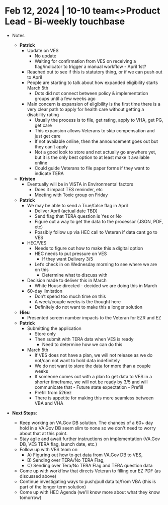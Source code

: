 # Feb 12, 2024 | 10-10 team<>Product Lead - Bi-weekly touchbase


- Notes
     - **Patrick**
          - Update on VES
               - No update
               - Waiting for confirmation from VES on receiving a flag/indicator to trigger a manual workflow - April 1st?
          - Reached out to see if this is statutory thing, or if we can push out to April
          - People are starting to talk about how expanded eligibility starts March 5th
               - Dots did not connect between policy & implementation groups until a few weeks ago
          - Main concern is expansion of eligibility is the first time there is a very clear path to apply for health care without getting a disability rating
               - Usually the process is to file, get rating, apply to VHA, get PG, get care
               - This expansion allows Veterans to skip compensation and just get care
               - If not available online, then the announcement goes out but they can’t apply
               - Not a good look to store and not actually go anywhere yet, but it is the only best option to at least make it available online
               - Could guide Veterans to file paper forms if they want to indicate TERA
     - **Kristen**
          - Eventually will be in VISTA in Environmental factors
               - Does it impact TES reminder, etc
               - Meeting with Toxic group on Friday
     - **Patrick**
          - We may be able to send a True/false flag in April
               - Deliver April (actual date TBD)
               - Send flag that TERA question is Yes or No
               - Figure out a way to get the data to the processor (JSON, PDF, etc)
               - Possibly follow up via HEC call to Veteran if data cant go to VES
          - HEC/VES
               - Needs to figure out how to make this a digital option
               - HEC needs to put pressure on VES
                    - If they want Delivery 3/5
               - Let’s check in on Wednesday morning to see where we are on this
                    - Determine what to discuss with 
          - Decision made to deliver this in March
               - White House directed - decided we are doing this in March
          - 60-day limitation
               - Don’t spend too much time on this
               - A week/couple weeks is the thought here
               - Definitely do not want to make this a longer solution
     - **Hieu**
          - Presented screen number impacts to the Veteran for EZR and EZ
     - **Patrick**
          - Submitting the application
               - Store only 
               - Then submit with TERA data when VES is ready
                    - Need to determine how we can do this
          - March 5th 
               - If VES does not have a plan, we will not release as we do not/can not want to hold data indefinitely
               - We do not want to store the data for more than a couple weeks
               - If someone comes out with a plan to get data to VES in a shorter timeframe, we will not be ready by 3/5 and will communicate that
           - Future state expectation - Prefill
               - Prefill from 526ez
               - There is appetite for making this more seamless between VBA and VHA

               
- **Next Steps**:
     - Keep working on VA.Gov DB solution. The chances of a 60+ day hold in a VA.Gov DB seem slim to none so we don't need to worry about that at this point.
     - Stay agile and await further instructions on implementation (VA.Gov DB, VES TERA flag, launch date, etc.)
     - Follow up with VES team on
          - A) Figuring out how to get data from VA.Gov DB to VES,
          - B) Sending over TERA/No TERA Flag,
          - C) Sending over Tera/No TERA Flag and TERA question data
     - Come up with workflow that directs Veteran to filling our EZ PDF (as discussed above)
     - Continue investigating ways to push/pull data to/from VBA (this is part of the longer term solution)
     - Come up with HEC Agenda (we'll know more about what they know tomorrow)
